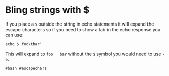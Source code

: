 #  Bling strings with $

If you place a `$` outside the string in echo statements it will
expand the escape characters so if you need to show a tab in the echo
response you can use:
```
echo $'foo\tbar'
```
This will expand to `foo   bar` without the `$` symbol you would
need to use `-e`.

    #bash #escapechars

